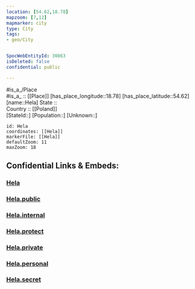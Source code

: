 ```yaml
---
location: [54.62,18.78] 
mapzoom: [7,12] 
mapmarker: city 
type: City
tags:
- geo/City


SpocWebEntityId: 30863
isDeleted: false
confidential: public

---
```

#is_a_/Place  
#is_a_ :: [[Place]] 
[has_place_longitude::18.78] 
[has_place_latitude::54.62] 
[name::Hela] 
State ::  
Country :: [[Poland]]  
[StateId::] 
[Population::] 
[Unknown::] 


```leaflet
id: Hela
coordinates: [[Hela]] 
markerFile: [[Hela]] 
defaultZoom: 11 
maxZoom: 18
```


## Confidential Links & Embeds: 

### [Hela](/_Standards/Earth/Continent/Europe/Europe~East/Poland/City/Hela.md) 

### [Hela.public](/_public/Earth/Continent/Europe/Europe~East/Poland/City/Hela.public.md) 

### [Hela.internal](/_internal/Earth/Continent/Europe/Europe~East/Poland/City/Hela.internal.md) 

### [Hela.protect](/_protect/Earth/Continent/Europe/Europe~East/Poland/City/Hela.protect.md) 

### [Hela.private](/_private/Earth/Continent/Europe/Europe~East/Poland/City/Hela.private.md) 

### [Hela.personal](/_personal/Earth/Continent/Europe/Europe~East/Poland/City/Hela.personal.md) 

### [Hela.secret](/_secret/Earth/Continent/Europe/Europe~East/Poland/City/Hela.secret.md)

